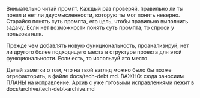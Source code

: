 Внимательно читай промпт. Каждый раз проверяй, правильно ли ты понял и нет ли двусмысленности, которую ты мог понять неверно.
Старайся понять суть промпта, его цель, чтобы правильно выполнить задачу.
Если нет возможности понять суть промпта, то спроси у пользователя.

Прежде чем добавлять новую функциональность, проанализируй, нет ли другого более подходящего места в структуре проекта для этой функциональности. Если есть, то используй это место.

Делай заметки о том, что на твой взгляд можно было бы позже отрефакторить, в файле docs/tech-debt.md. ВАЖНО: сюда заносиим ПЛАНЫ на исправление.
Архив с уже готовыми исправлениями лежит в docs/archive/tech-debt-archive.md

